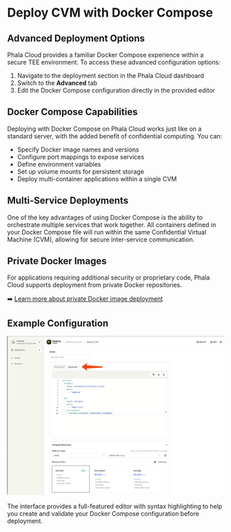 # Deploy CVM with Docker Compose

## Advanced Deployment Options

Phala Cloud provides a familiar Docker Compose experience within a secure TEE environment. To access these advanced configuration options:

1. Navigate to the deployment section in the Phala Cloud dashboard
2. Switch to the **Advanced** tab
3. Edit the Docker Compose configuration directly in the provided editor

## Docker Compose Capabilities

Deploying with Docker Compose on Phala Cloud works just like on a standard server, with the added benefit of confidential computing. You can:

* Specify Docker image names and versions
* Configure port mappings to expose services
* Define environment variables
* Set up volume mounts for persistent storage
* Deploy multi-container applications within a single CVM

## Multi-Service Deployments

One of the key advantages of using Docker Compose is the ability to orchestrate multiple services that work together. All containers defined in your Docker Compose file will run within the same Confidential Virtual Machine (CVM), allowing for secure inter-service communication.

## Private Docker Images

For applications requiring additional security or proprietary code, Phala Cloud supports deployment from private Docker repositories.

➡️ [Learn more about private Docker image deployment](create-with-private-docker-image.md)

## Example Configuration

![Docker Compose deployment interface](../../../.gitbook/assets/cloud-compose-deployment.png)

The interface provides a full-featured editor with syntax highlighting to help you create and validate your Docker Compose configuration before deployment.

